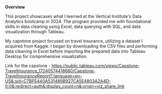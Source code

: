 __Overview__

This project showcases what I learned at the Vertical Institute's Data Analytics bootcamp in 2024. The program provided me with foundational skills in data cleaning 
using Excel, data querying with SQL, and data visualization through Tableau.

My capstone project focused on travel insurance, utilizing a dataset I acquired from Kaggle. I began by downloading the CSV files and performing data cleaning in Excel 
before importing the prepared data into Tableau Desktop for comprehensive visualization. 

Link for the capstone - https://public.tableau.com/views/Capstone-TravelInsurance_17240574418680/Capstone-TravelInsuranceReport?:language=en-US&:sid=C7BFE440A531489B927CA5E4803A2A4D-0:0&:redirect=auth&:display_count=n&:origin=viz_share_link
